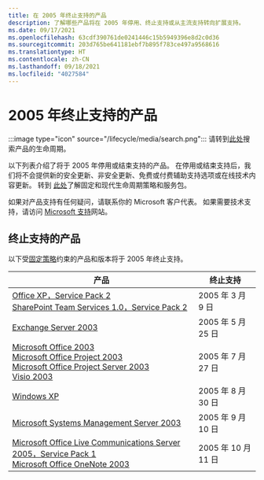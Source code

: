 ```yaml
---
title: 在 2005 年终止支持的产品
description: 了解哪些产品将在 2005 年停用、终止支持或从主流支持转向扩展支持。
ms.date: 09/17/2021
ms.openlocfilehash: 63cdf390761de0241446c15b5949396e8d2c0d36
ms.sourcegitcommit: 203d765be641181ebf7b895f783ce497a9568616
ms.translationtype: HT
ms.contentlocale: zh-CN
ms.lasthandoff: 09/18/2021
ms.locfileid: "4027584"
---
```

# <a name="products-ending-support-in-2005"></a>2005 年终止支持的产品

:::image type="icon" source="/lifecycle/media/search.png":::
请转到[此处](/lifecycle/products/)搜索产品的生命周期。

以下列表介绍了将于 2005 年停用或结束支持的产品。 在停用或结束支持后，我们将不会提供新的安全更新、非安全更新、免费或付费辅助支持选项或在线技术内容更新。 转到 [此处](/lifecycle/overview/product-end-of-support-overview)了解固定和现代生命周期策略和服务包。

如果对产品支持有任何疑问，请联系你的 Microsoft 客户代表。 如果需要技术支持，请访问 [Microsoft 支持](https://support.microsoft.com/contactus/?ws=support)网站。





## <a name="products-reaching-end-of-support"></a>终止支持的产品

以下受[固定策略](/lifecycle/policies/fixed)约束的产品和版本将于 2005 年终止支持。

| 产品 | 终止支持 |
| --- | --- |
| [Office XP，Service Pack 2](/lifecycle/products/office-xp?branch=live)<br>[SharePoint Team Services 1.0，Service Pack 2](/lifecycle/products/sharepoint-team-services-10?branch=live)<br> | 2005 年 3 月 9 日 |
| [Exchange Server 2003](/lifecycle/products/exchange-server-2003?branch=live)<br> | 2005 年 5 月 25 日 |
| [Microsoft Office 2003](/lifecycle/products/microsoft-office-2003?branch=live)<br>[Microsoft Office Project 2003](/lifecycle/products/microsoft-office-project-2003?branch=live)<br>[Microsoft Office Project Server 2003](/lifecycle/products/microsoft-office-project-server-2003?branch=live)<br>[Visio 2003](/lifecycle/products/visio-2003?branch=live)<br> | 2005 年 7 月 27 日 |
| [Windows XP](/lifecycle/products/windows-xp?branch=live)<br> | 2005 年 8 月 30 日 |
| [Microsoft Systems Management Server 2003](/lifecycle/products/microsoft-systems-management-server-2003?branch=live)<br> | 2005 年 9 月 10 日 |
| [Microsoft Office Live Communications Server 2005，Service Pack 1](/lifecycle/products/microsoft-office-live-communications-server-2005?branch=live)<br>[Microsoft Office OneNote 2003](/lifecycle/products/microsoft-office-onenote-2003?branch=live)<br> | 2005 年 10 月 11 日 |


